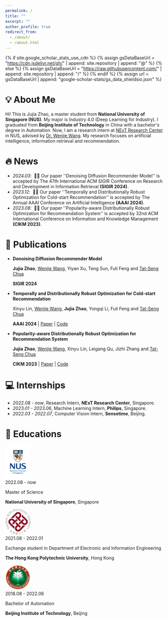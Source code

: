 ```yaml
---
permalink: /
title: ""
excerpt: ""
author_profile: true
redirect_from: 
  - /about/
  - /about.html
---
```


{% if site.google_scholar_stats_use_cdn %}
{% assign gsDataBaseUrl = "https://cdn.jsdelivr.net/gh/" | append: site.repository | append: "@" %}
{% else %}
{% assign gsDataBaseUrl = "https://raw.githubusercontent.com/" | append: site.repository | append: "/" %}
{% endif %}
{% assign url = gsDataBaseUrl | append: "google-scholar-stats/gs_data_shieldsio.json" %}

# 💡 About Me
<span class='anchor' id='about-me'></span>

Hi! This is Jujia Zhao, a master student from **National University of Singapore (NUS)**. My major is Industry 4.0 (Deep Learning for Industry). I graduated from **Beijing Institute of Technology** in China with a bachelor's degree in Automation. Now, I am a research intern at [NExT Research Center](https://www.nextcenter.org/) in NUS, advised by [Dr. Wenjie Wang](https://wenjiewwj.github.io/). My research focuses on artificial intelligence, information retrieval and recommendation.

# 🔥 News
- *2024.03*: &nbsp;🎉🎉 Our paper ''Denoising Diffusion Recommender Model'' is accepted by The 47th International ACM SIGIR Conference on Research and Development in Information Retrieval **(SIGIR 2024)**. 
- *2023.12*: &nbsp;🎉🎉 Our paper ''Temporally and Distributionally Robust Optimization for Cold-start Recommendation'' is accepted by The Annual AAAI Conference on Artificial Intelligence **(AAAI 2024)**. 
- *2023.08*: &nbsp;🎉🎉 Our paper ''Popularity-aware Distributionally Robust Optimization for Recommendation System'' is accepted by 32nd ACM International Conference on Information and Knowledge Management **(CIKM 2023)**. 

# 📝 Publications 

- **Denoising Diffusion Recommender Model**

  **Jujia Zhao**, [Wenjie Wang](https://wenjiewwj.github.io/), Yiyan Xu, Teng Sun, Fuli Feng and [Tat-Seng Chua](https://www.chuatatseng.com/)

  **SIGIR 2024**

- **Temporally and Distributionally Robust Optimization for Cold-start Recommendation**

  Xinyu Lin, [Wenjie Wang](https://wenjiewwj.github.io/), **Jujia Zhao**, Yongqi Li, Fuli Feng and [Tat-Seng Chua](https://www.chuatatseng.com/)

  **AAAI 2024** \| [Paper](https://arxiv.org/abs/2312.09901) \| [Code](https://github.com/Linxyhaha/TDRO)

- **Popularity-aware Distributionally Robust Optimization for Recommendation System**

  **Jujia Zhao**, [Wenjie Wang](https://wenjiewwj.github.io/), Xinyu Lin, Leigang Qu, Jizhi Zhang and [Tat-Seng Chua](https://www.chuatatseng.com/)

  **CIKM 2023** \| [Paper](https://dl.acm.org/doi/abs/10.1145/3583780.3615492) \| [Code](https://github.com/Polaris-JZ/PDRO)


# 💻 Internships
- *2022.08 - now*, Research Intern, **NExT Research Center**, Singapore.
- *2023.01 - 2023.06*, Machine Learning Intern, **Philips**, Singapore.
- *2022.03 - 2022.07*, Computer Vision Intern, **Sensetime**, Beijing.

# 📖 Educations

  <div class='school-box'>
  <div><img src='images/NUS_logo.jpeg' alt="sym" width="80"></div>
  <div class='school-box-text' markdown="1">
  2022.08 - now

  Master of Science

  **National University of Singapore**, Singapore
  </div>
  </div>

  <div class='school-box'>
  <div><img src='images/PolyU_logo.png' alt="sym" width="80"></div>
  <div class='school-box-text' markdown="1">
  2021.08 - 2022.01

  Exchange student in Department of Electronic and Information Engineering

  **The Hong Kong Polytechnic University**, Hong Kong
  </div>
  </div>

  <div class='school-box'>
  <div><img src='images/BIT_logo.png' alt="sym" width="80"></div>
  <div class='school-box-text' markdown="1">
  2018.08 - 2022.06

  Bachelor of Automation

  **Beijing Institute of Technology**, Beijing
  </div>
  </div>
